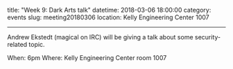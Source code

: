title: "Week 9: Dark Arts talk"
datetime: 2018-03-06 18:00:00
category: events
slug: meeting20180306
location: Kelly Engineering Center 1007

---

Andrew Ekstedt (magical on IRC)  will be giving a talk about
some security-related topic.

When: 6pm
Where: Kelly Engineering Center room 1007
